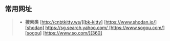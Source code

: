 ## 常用网址

> + **搜索类**
>[http://cnbtkitty.ws/][bk-kitty]
>[https://www.shodan.io/][shodan]
>[https://sg.search.yahoo.com/ ][yahoo]
>[https://www.sogou.com/][sogou]
>[https://www.so.com/][360]


<!--搜索类-->
[bk-kitty]:http://cnbtkitty.ws/                                  "种子搜索"
[shodan]:https://www.shodan.io/                             "撒旦搜索"
[yahoo]:https://sg.search.yahoo.com/                        "雅虎搜索" 
[sogou]:https://www.sogou.com/                              "搜狗搜索"
[360]:[https://www.so.com/]                                 "360搜索"

<!--文档类-->
[rcf]:[https://www.rfc-editor.org/search/rfc_search.php]    "RCF"
